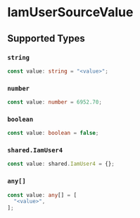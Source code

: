# IamUserSourceValue


## Supported Types

### `string`

```typescript
const value: string = "<value>";
```

### `number`

```typescript
const value: number = 6952.70;
```

### `boolean`

```typescript
const value: boolean = false;
```

### `shared.IamUser4`

```typescript
const value: shared.IamUser4 = {};
```

### `any[]`

```typescript
const value: any[] = [
  "<value>",
];
```

